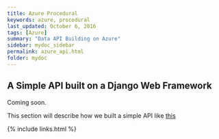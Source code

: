 ```yaml
---
title: Azure Procedural
keywords: azure, procedural
last_updated: October 6, 2016
tags: [Azure]
summary: "Data API Building on Azure"
sidebar: mydoc_sidebar
permalink: azure_api.html
folder: mydoc
---
```


## A Simple API built on a Django Web Framework  
Coming soon. 

This section will describe how we built a simple API like [this](http://araldif.azurewebsites.net)

{% include links.html %}
